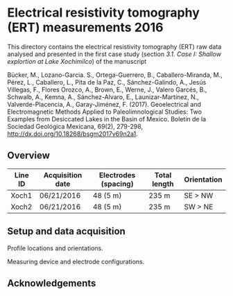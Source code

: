 # Electrical resistivity tomography (ERT) measurements 2016

This directory contains the electrical resistivity tomography (ERT) raw data analysed and presented in the first case study (section *3.1. Case I: Shallow explortion at Lake Xochimilco*) of the manuscript

Bücker, M., Lozano-Garcia. S., Ortega-Guerrero, B., Caballero-Miranda, M., Pérez, L., Caballero, L., Pita de la Paz, C., Sánchez-Galindo, A., Jesús Villegas, F., Flores Orozco, A., Brown, E., Werne, J., Valero Garcés, B., Schwalb, A., Kemna, A., Sánchez-Alvaro, E., Launizar-Martínez, N., Valverde-Placencia, A., Garay-Jiménez, F. (2017). Geoelectrical and Electromagnetic Methods Applied to Paleolimnological Studies: Two Examples from Desiccated Lakes in the Basin of Mexico. Boletín de la Sociedad Geológica Mexicana, 69(2), 279-298, http://dx.doi.org/10.18268/bsgm2017v69n2a1.

## Overview


| Line ID | Acquisition date | Electrodes (spacing) | Total length | Orientation |
| --- | --- | --- | --- | --- |
| Xoch1 | 06/21/2016 | 48 (5 m) | 235 m | SE > NW |
| Xoch2 | 06/21/2016 | 48 (5 m) | 235 m | SW > NE |

## Setup and data acquisition

Profile locations and orientations.

Measuring device and electrode configurations.

## Acknowledgements

